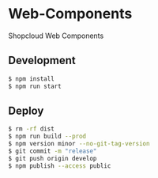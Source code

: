 # Web-Components

Shopcloud Web Components

## Development

```sh
$ npm install
$ npm run start
```

## Deploy

```sh
$ rm -rf dist
$ npm run build --prod
$ npm version minor --no-git-tag-version
$ git commit -m "release"
$ git push origin develop
$ npm publish --access public
```